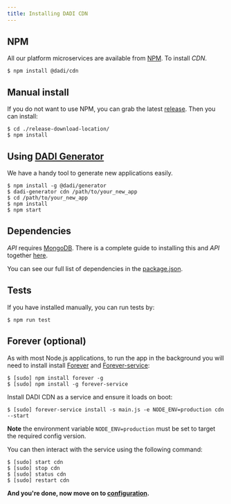 ```yaml
---
title: Installing DADI CDN
---
```


## NPM

All our platform microservices are available from [NPM](https://www.npmjs.com/). To install *CDN*.

```
$ npm install @dadi/cdn
```

## Manual install

If you do not want to use NPM, you can grab the latest [release](https://github.com/dadi/cdn/releases). Then you can install:

```
$ cd ./release-download-location/
$ npm install
```

## Using [DADI Generator](https://github.com/dadi/generator)

We have a handy tool to generate new applications easily.

```
$ npm install -g @dadi/generator
$ dadi-generator cdn /path/to/your_new_app
$ cd /path/to/your_new_app
$ npm install
$ npm start
```

## Dependencies

*API* requires [MongoDB](https://www.mongodb.com/). There is a complete guide to installing this and *API* together [here]().

You can see our full list of dependencies in the [package.json](https://github.com/dadi/cdn/blob/master/package.json).

## Tests

If you have installed manually, you can run tests by:

```
$ npm run test
```

## Forever (optional)

As with most Node.js applications, to run the app in the background you will need to install install [Forever](https://github.com/nodejitsu/forever) and [Forever-service](https://github.com/zapty/forever-service):

```
$ [sudo] npm install forever -g
$ [sudo] npm install -g forever-service
```

Install DADI CDN as a service and ensure it loads on boot:

```
$ [sudo] forever-service install -s main.js -e NODE_ENV=production cdn --start
```

**Note** the environment variable `NODE_ENV=production` must be set to target the required config version.

You can then interact with the service using the following command:

```
$ [sudo] start cdn
$ [sudo] stop cdn
$ [sudo] status cdn
$ [sudo] restart cdn
```

**And you're done, now move on to [configuration](/cdn/getting-started/configuration/).**